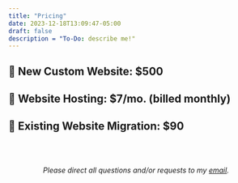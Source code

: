 ```yaml
---
title: "Pricing"
date: 2023-12-18T13:09:47-05:00
draft: false
description = "To-Do: describe me!"
---
```


## 🎨   New Custom Website: $500
## 🏡   Website Hosting: $7/mo. (billed monthly)
## 🚀   Existing Website Migration: $90

<br/><br/>
<div style="text-align:center;">
<i>Please direct all questions and/or requests to my <a href="eclecticpeddlerllc@gmail.comDELETETHISTOPROVEYOUAREHUMAN">email</a>.</i>
</div>
